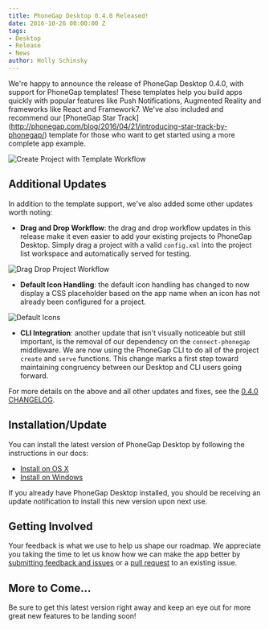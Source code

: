 ```yaml
---
title: PhoneGap Desktop 0.4.0 Released!
date: 2016-10-26 00:00:00 Z
tags:
- Desktop
- Release
- News
author: Holly Schinsky
---
```


We're happy to announce the release of PhoneGap Desktop 0.4.0, with support for PhoneGap templates! These templates help you build apps quickly with popular features like Push Notifications, Augmented Reality and frameworks like React and Framework7. We've also included and recommend our [PhoneGap Star Track] (http://phonegap.com/blog/2016/04/21/introducing-star-track-by-phonegap/) template for those who want to get started using a more complete app example. 

![Create Project with Template Workflow](/blog/uploads/2016-10/create-template.gif)

## Additional Updates
In addition to the template support, we've also added some other updates worth noting:

- **Drag and Drop Workflow**: the drag and drop workflow updates in this release make it even easier to add your existing projects to PhoneGap Desktop. Simply drag a project with a valid `config.xml` into the project list workspace and automatically served for testing. 

![Drag Drop Project Workflow](/blog/uploads/2016-10/drag-drop-project.gif)

- **Default Icon Handling**: the default icon handling has changed to now display a CSS placeholder based on the app name when an icon has not already been configured for a project.

![Default Icons](/blog/uploads/2016-10/default-icons.png)

- **CLI Integration**: another update that isn't visually noticeable but still important, is the removal of our dependency on the `connect-phonegap` middleware. We are now using the PhoneGap CLI to do all of the project `create` and `serve` functions. This change marks a first step toward maintaining congruency between our Desktop and CLI users going forward. 

For more details on the above and all other updates and fixes, see the [0.4.0 CHANGELOG](https://github.com/phonegap/phonegap-app-desktop/milestone/39?closed=1).

## Installation/Update

You can install the latest version of PhoneGap Desktop by following the instructions in our docs:

- [Install on OS X](http://docs.phonegap.com/references/desktop-app/install/mac/)
- [Install on Windows](http://docs.phonegap.com/references/desktop-app/install/win/)

If you already have PhoneGap Desktop installed, you should be receiving an update notification to install this new version upon next use. 

## Getting Involved

Your feedback is what we use to help us shape our roadmap. We appreciate you taking the time to let us know how we can make the app better by [submitting feedback and issues](https://github.com/phonegap/phonegap-app-desktop/issues) or a [pull request](https://github.com/phonegap/phonegap-app-desktop) to an existing issue.

## More to Come...
Be sure to get this latest version right away and keep an eye out for more great new features to be landing soon! 

